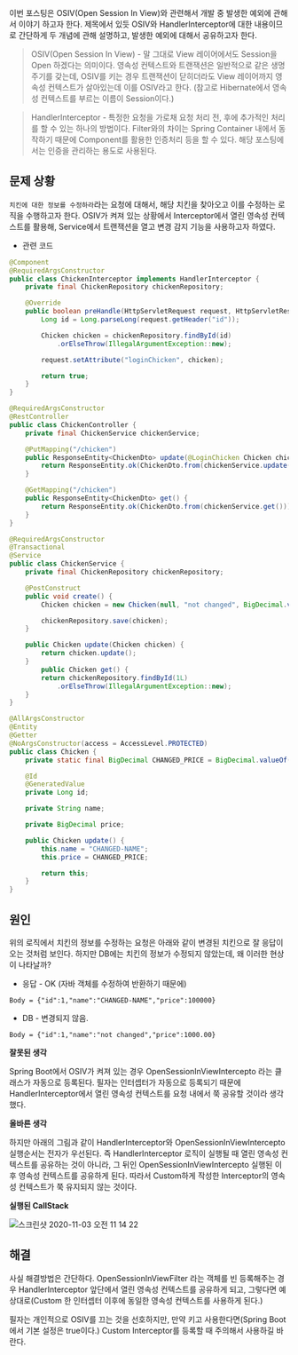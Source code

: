 이번 포스팅은 OSIV(Open Session In View)와 관련해서 개발 중 발생한 예외에 관해서 이야기 하고자 한다. 제목에서 있듯 OSIV와 HandlerInterceptor에 대한 내용이므로 간단하게 두 개념에 관해 설명하고, 발생한 예외에 대해서 공유하고자 한다.

> OSIV(Open Session In View) -  말 그대로 View 레이어에서도 Session을 Open 하겠다는 의미이다. 영속성 컨텍스트와 트랜잭션은 일반적으로 같은 생명주기를 갖는데, OSIV를 키는 경우 트랜잭션이 닫히더라도 View 레이어까지 영속성 컨텍스트가 살아있는데 이를 OSIV라고 한다. (참고로 Hibernate에서 영속성 컨텍스트를 부르는 이름이 Session이다.)

> HandlerInterceptor - 특정한 요청을 가로채 요청 처리 전, 후에 추가적인 처리를 할 수 있는 하나의 방법이다. Filter와의 차이는 Spring Container 내에서 동작하기 때문에 Component를 활용한 인증처리 등을 할 수 있다. 해당 포스팅에서는 인증을 관리하는 용도로 사용된다.

## 문제 상황

`치킨에 대한 정보를 수정하라`라는 요청에 대해서, 해당 치킨을 찾아오고 이를 수정하는 로직을 수행하고자 한다. OSIV가 켜져 있는 상황에서 Interceptor에서 열린 영속성 컨텍스트를 활용해, Service에서 트랜잭션을 열고 변경 감지 기능을 사용하고자 하였다.

- 관련 코드

```java
@Component
@RequiredArgsConstructor
public class ChickenInterceptor implements HandlerInterceptor {
    private final ChickenRepository chickenRepository;

    @Override
    public boolean preHandle(HttpServletRequest request, HttpServletResponse response, Object handler) {
        Long id = Long.parseLong(request.getHeader("id"));

        Chicken chicken = chickenRepository.findById(id)
            .orElseThrow(IllegalArgumentException::new);

        request.setAttribute("loginChicken", chicken);

        return true;
    }
}

@RequiredArgsConstructor
@RestController
public class ChickenController {
    private final ChickenService chickenService;

    @PutMapping("/chicken")
    public ResponseEntity<ChickenDto> update(@LoginChicken Chicken chicken) {
        return ResponseEntity.ok(ChickenDto.from(chickenService.update(chicken)));
    }

  	@GetMapping("/chicken")
    public ResponseEntity<ChickenDto> get() {
        return ResponseEntity.ok(ChickenDto.from(chickenService.get()));
    }
}

@RequiredArgsConstructor
@Transactional
@Service
public class ChickenService {
    private final ChickenRepository chickenRepository;

    @PostConstruct
    public void create() {
        Chicken chicken = new Chicken(null, "not changed", BigDecimal.valueOf(1000));

        chickenRepository.save(chicken);
    }

    public Chicken update(Chicken chicken) {
        return chicken.update();
    }
		public Chicken get() {
        return chickenRepository.findById(1L)
            .orElseThrow(IllegalArgumentException::new);
    }
}

@AllArgsConstructor
@Entity
@Getter
@NoArgsConstructor(access = AccessLevel.PROTECTED)
public class Chicken {
    private static final BigDecimal CHANGED_PRICE = BigDecimal.valueOf(100000L);

    @Id
    @GeneratedValue
    private Long id;

    private String name;

    private BigDecimal price;

    public Chicken update() {
        this.name = "CHANGED-NAME";
        this.price = CHANGED_PRICE;

        return this;
    }
}
```

## 원인

위의 로직에서 치킨의 정보를 수정하는 요청은 아래와 같이 변경된 치킨으로 잘 응답이 오는 것처럼 보인다. 하지만 DB에는 치킨의 정보가 수정되지 않았는데, 왜 이러한 현상이 나타날까?

- 응답 - OK (자바 객체를 수정하여 반환하기 때문에)

```
Body = {"id":1,"name":"CHANGED-NAME","price":100000}

```

- DB - 변경되지 않음.

```
Body = {"id":1,"name":"not changed","price":1000.00}

```

**잘못된 생각**

Spring Boot에서 OSIV가 켜져 있는 경우 OpenSessionInViewIntercepto 라는 클래스가 자동으로 등록된다. 필자는 인터셉터가 자동으로 등록되기 때문에 HandlerInterceptor에서 열린 영속성 컨텍스트를 요청 내에서 쭉 공유할 것이라 생각했다.

**올바른 생각**

하지만 아래의 그림과 같이 HandlerInterceptor와 OpenSessionInViewIntercepto 실행순서는 전자가 우선된다. 즉 HandlerInterceptor 로직이 실행될 때 열린 영속성 컨텍스트를 공유하는 것이 아니라, 그 뒤인 OpenSessionInViewIntercepto 실행된 이후 영속성 컨텍스트를 공유하게 된다. 따라서 Custom하게 작성한 Interceptor의 영속성 컨텍스트가 쭉 유지되지 않는 것이다.

**실행된 CallStack**

![스크린샷 2020-11-03 오전 11 14 22](https://user-images.githubusercontent.com/49060374/97947096-9af33d00-1dcf-11eb-8fb5-b2ea533ba0bb.png)

## 해결

사실 해결방법은 간단하다. OpenSessionInViewFilter 라는 객체를 빈 등록해주는 경우 HandlerInterceptor 앞단에서 열린 영속성 컨텍스트를 공유하게 되고, 그렇다면 예상대로(Custom 한 인터셉터 이후에 동일한 영속성 컨텍스트를 사용하게 된다.)

필자는 개인적으로 OSIV를 끄는 것을 선호하지만, 만약 키고 사용한다면(Spring Boot에서 기본 설정은 true이다.) Custom Interceptor를 등록할 때 주의해서 사용하길 바란다.
